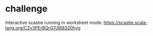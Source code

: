# challenge

Interactive scastie running in worksheet mode:
https://scastie.scala-lang.org/C2y3PErBQrG7JI88320hyg
